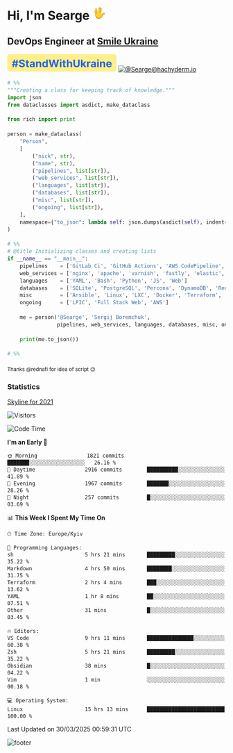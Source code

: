 # Hi, I'm Searge <img src="images/vulcan.webp" style="display: inline-block; margin: 0; height: 2rem" alt="Vulcan salute" />

## DevOps Engineer at [Smile Ukraine](https://smile-ukraine.com/en)

[![Stand With Ukraine](https://raw.githubusercontent.com/vshymanskyy/StandWithUkraine/main/badges/StandWithUkraine.svg)](https://stand-with-ukraine.pp.ua)
<a rel="me" href="https://hachyderm.io/@Searge">![@Searge@hachyderm.io](https://img.shields.io/badge/-@Searge-%232B90D9?logo=mastodon&logoColor=white)</a>

```python
# %%
"""Creating a class for keeping track of knowledge."""
import json
from dataclasses import asdict, make_dataclass

from rich import print

person = make_dataclass(
    "Person",
    [
        ("nick", str),
        ("name", str),
        ("pipelines", list[str]),
        ("web_services", list[str]),
        ("languages", list[str]),
        ("databases", list[str]),
        ("misc", list[str]),
        ("ongoing", list[str]),
    ],
    namespace={"to_json": lambda self: json.dumps(asdict(self), indent=4)},
)

# %%
# @title Initializing classes and creating lists
if __name__ == "__main__":
    pipelines    = ['GitLab Ci', 'GitHub Actions', 'AWS CodePipeline', 'Jenkins']
    web_services = ['nginx', 'apache', 'varnish', 'fastly', 'elastic', 'solr']
    languages    = ['YAML', 'Bash', 'Python', 'JS', 'Web']
    databases    = ['SQLite', 'PostgreSQL', 'Percona', 'DynamoDB', 'Redis']
    misc         = ['Ansible', 'Linux', 'LXC', 'Docker', 'Terraform', 'AWS']
    ongoing      = ['LPIC', 'Full Stack Web', 'AWS']

    me = person('@Searge', 'Sergij Boremchuk',
                pipelines, web_services, languages, databases, misc, ongoing)

    print(me.to_json())

# %%

```

<sub>Thanks @rednafi for idea of script :wink:</sub>

### Statistics

[Skyline for 2021](https://skyline.github.com/Searge/2021)

![Visitors](https://komarev.com/ghpvc/?username=searge&label=Profile%20views&color=0e75b6&style=flat) 
<!--START_SECTION:waka-->
![Code Time](http://img.shields.io/badge/Code%20Time-3%2C212%20hrs%2050%20mins-blue)

**I'm an Early 🐤** 

```text
🌞 Morning                1821 commits        ███████░░░░░░░░░░░░░░░░░░   26.16 % 
🌆 Daytime                2916 commits        ██████████░░░░░░░░░░░░░░░   41.89 % 
🌃 Evening                1967 commits        ███████░░░░░░░░░░░░░░░░░░   28.26 % 
🌙 Night                  257 commits         █░░░░░░░░░░░░░░░░░░░░░░░░   03.69 % 
```


📊 **This Week I Spent My Time On** 

```text
🕑︎ Time Zone: Europe/Kyiv

💬 Programming Languages: 
sh                       5 hrs 21 mins       █████████░░░░░░░░░░░░░░░░   35.22 % 
Markdown                 4 hrs 50 mins       ████████░░░░░░░░░░░░░░░░░   31.75 % 
Terraform                2 hrs 4 mins        ███░░░░░░░░░░░░░░░░░░░░░░   13.62 % 
YAML                     1 hr 8 mins         ██░░░░░░░░░░░░░░░░░░░░░░░   07.51 % 
Other                    31 mins             █░░░░░░░░░░░░░░░░░░░░░░░░   03.45 % 

🔥 Editors: 
VS Code                  9 hrs 11 mins       ███████████████░░░░░░░░░░   60.38 % 
Zsh                      5 hrs 21 mins       █████████░░░░░░░░░░░░░░░░   35.22 % 
Obsidian                 38 mins             █░░░░░░░░░░░░░░░░░░░░░░░░   04.22 % 
Vim                      1 min               ░░░░░░░░░░░░░░░░░░░░░░░░░   00.18 % 

💻 Operating System: 
Linux                    15 hrs 13 mins      █████████████████████████   100.00 % 
```


 Last Updated on 30/03/2025 00:59:31 UTC
<!--END_SECTION:waka-->

![footer](https://capsule-render.vercel.app/api?type=waving&color=gradient&customColorList=14,21&height=82&section=footer)
